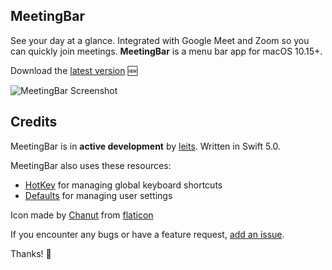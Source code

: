 ## MeetingBar

See your day at a glance. Integrated with Google Meet and Zoom so you can quickly join meetings. **MeetingBar** is a menu bar app for macOS 10.15+.

Download the [latest version](https://github.com/leits/MeetingBar/releases/latest/download/MeetingBar.dmg) :new:


![MeetingBar Screenshot](https://github.com/leits/MeetingBar/blob/master/screenshot.png)



## Credits

MeetingBar is in **active development** by [leits](https://github.com/leits). Written in Swift 5.0.

MeetingBar also uses these resources:
- [HotKey](https://github.com/soffes/HotKey) for managing global keyboard shortcuts
- [Defaults](https://github.com/sindresorhus/Defaults) for managing user settings

Icon made by [Chanut](https://www.flaticon.com/authors/chanut) from [flaticon](www.flaticon.com)

If you encounter any bugs or have a feature request, [add an issue](https://github.com/leits/MeetingBar/issues/new).

Thanks! :wave:

